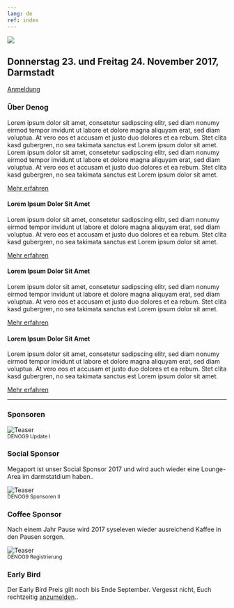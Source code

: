 ```yaml
---
lang: de
ref: index
---
```

<div id="mainpage">
    <div class="pagecontentblock">
        <div class="row">
            <div class="col-sm-12">
                <div class="mainpagebox mainpageboxlarge">
                    <div class="row">
                        <div class="col-sm-6">
                            <img src="{{ site.url }}/images/denog_logo_konferenz_outline_large.jpg" id="mainpagelogo" />
                        </div>
                        <div class="col-sm-6">
                            <h2 class="mainpageboxheadline">Donnerstag 23. und Freitag 24. November 2017, Darmstadt</h2>
                            <p><a href="{{ site.url }}/{{ page.lang }}/anmeldung.html" class="btn btn-custom-default">Anmeldung <i class="ion-arrow-right-c"></i></a></p>                    
                        </div>
                    </div>
                </div>
            </div>
        </div>
        <div class="mainpagepaddedbox">
            <h3>Über Denog</h3>
            <p>Lorem ipsum dolor sit amet, consetetur sadipscing elitr, sed diam nonumy eirmod tempor invidunt ut labore et dolore magna aliquyam erat, sed diam voluptua. At vero eos et accusam et justo duo dolores et ea rebum. Stet clita kasd gubergren, no sea takimata sanctus est Lorem ipsum dolor sit amet. Lorem ipsum dolor sit amet, consetetur sadipscing elitr, sed diam nonumy eirmod tempor invidunt ut labore et dolore magna aliquyam erat, sed diam voluptua. At vero eos et accusam et justo duo dolores et ea rebum. Stet clita kasd gubergren, no sea takimata sanctus est Lorem ipsum dolor sit amet.</p>
            <a href="http://www.denog.de/meetings/denog9" target="new" class="btn btn-custom-default pull-right">Mehr erfahren <i class="ion-arrow-right-c"></i></a>
            <div class="clearfix"></div>
        </div>
        <div class="row">
            <div class="col-sm-4">
                <div class="mainpagepaddedbox">
                    <div>
                        <h4>Lorem Ipsum Dolor Sit Amet</h4>
                        <p>Lorem ipsum dolor sit amet, consetetur sadipscing elitr, sed diam nonumy eirmod tempor invidunt ut labore et dolore magna aliquyam erat, sed diam voluptua. At vero eos et accusam et justo duo dolores et ea rebum. Stet clita kasd gubergren, no sea takimata sanctus est Lorem ipsum dolor sit amet.</p>
                        <a href="#" class="btn btn-custom-default mainpageboxlink pull-right">Mehr erfahren <i class="ion-arrow-right-c"></i></a>
                    </div>
                </div>
            </div>
            <div class="col-sm-4">
                <div class="mainpagepaddedbox">
                    <div>
                        <h4>Lorem Ipsum Dolor Sit Amet</h4>
                        <p>Lorem ipsum dolor sit amet, consetetur sadipscing elitr, sed diam nonumy eirmod tempor invidunt ut labore et dolore magna aliquyam erat, sed diam voluptua. At vero eos et accusam et justo duo dolores et ea rebum. Stet clita kasd gubergren, no sea takimata sanctus est Lorem ipsum dolor sit amet.</p>
                        <a href="#" class="btn btn-custom-default mainpageboxlink pull-right">Mehr erfahren <i class="ion-arrow-right-c"></i></a>
                    </div>
                </div>
            </div>
            <div class="col-sm-4">
                <div class="mainpagepaddedbox">
                    <div>
                        <h4>Lorem Ipsum Dolor Sit Amet</h4>
                        <p>Lorem ipsum dolor sit amet, consetetur sadipscing elitr, sed diam nonumy eirmod tempor invidunt ut labore et dolore magna aliquyam erat, sed diam voluptua. At vero eos et accusam et justo duo dolores et ea rebum. Stet clita kasd gubergren, no sea takimata sanctus est Lorem ipsum dolor sit amet.</p>
                        <a href="#" class="btn btn-custom-default mainpageboxlink pull-right">Mehr erfahren <i class="ion-arrow-right-c"></i></a>
                    </div>
                </div>
            </div>
        </div>
        <hr class="mainbgcolor" />
        <div class="mainpagepaddedbox">
            <h3>Sponsoren</h3>
            <div class="row">
                <div class="col-sm-4">
                    <div class="thumbnail">
                        <img src="{{ site.url }}/images/megaportlounge.jpg" alt="Teaser" />
                        <div class="caption">
                            <small>DENOG9 Update I</small>
                            <h3>Social Sponsor</h3>
                            <p>Megaport ist unser Social Sponsor 2017 und wird auch wieder eine Lounge-Area im darmstatdium haben..</p>
                        </div>
                    </div>
                </div>
                <div class="col-sm-4">
                    <div class="thumbnail">
                        <img src="{{ site.url }}/images/coffeebar.jpg" alt="Teaser" />
                        <div class="caption">
                            <small>DENOG9 Sponsoren II</small>
                            <h3>Coffee Sponsor</h3>
                            <p>Nach einem Jahr Pause wird 2017 syseleven wieder ausreichend Kaffee in den Pausen sorgen.</p>
                        </div>
                    </div>
                </div>
                <div class="col-sm-4">
                    <div class="thumbnail">
                        <img src="{{ site.url }}/images/regdesk.jpg" alt="Teaser" />
                        <div class="caption">
                            <small>DENOG9 Registrierung</small>
                            <h3>Early Bird</h3>
                            <p>Der Early Bird Preis gilt noch bis Ende September. Vergesst nicht, Euch rechtzeitig <a href="http://www.denog.de/meetings/denog9/registration.php" traget="new">anzumelden</a>..</p>
                        </div>
                    </div>
                </div>
            </div>
        </div>
    </div>
</div>
